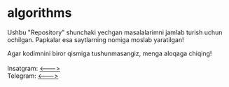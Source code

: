 # algorithms

Ushbu "Repository" shunchaki yechgan masalalarimni jamlab turish uchun ochilgan. Papkalar esa saytlarning nomiga moslab yaratilgan!

Agar kodimnini biror qismiga tushunmasangiz, menga aloqaga chiqing!
<br> <br>
Insatgram: <a href="https://www.instagram.com/thewind.dev/"> <---> </a> <br>
Telegram: <a href="https://t.me/Akhatkulov"> <---> </a> <br>
